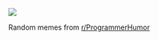 ![](https://preview.redd.it/yzmcjyfbm7ye1.png?width=320&crop=smart&auto=webp&s=7be4b8d337d613e57cbeb508afc4a248f1813616)

 Random memes from [r/ProgrammerHumor](https://www.reddit.com/r/ProgrammerHumor/)
